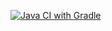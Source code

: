 [![Java CI with Gradle](https://github.com/aliendrouse/MYHW_AQA_2.3_1/actions/workflows/gradle.yml/badge.svg)](https://github.com/aliendrouse/MYHW_AQA_2.3_1/actions/workflows/gradle.yml)